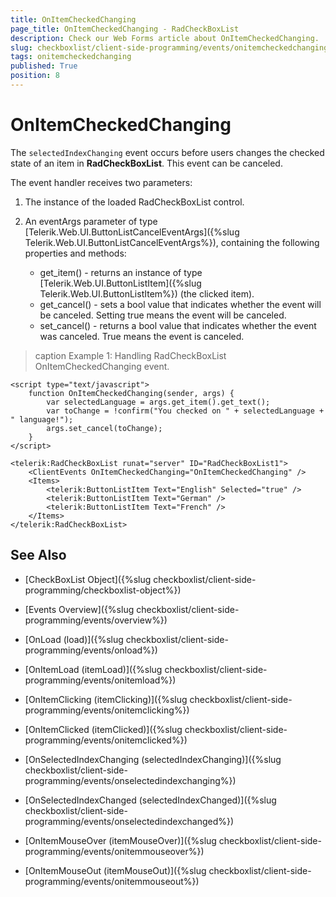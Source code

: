 ```yaml
---
title: OnItemCheckedChanging
page_title: OnItemCheckedChanging - RadCheckBoxList
description: Check our Web Forms article about OnItemCheckedChanging.
slug: checkboxlist/client-side-programming/events/onitemcheckedchanging
tags: onitemcheckedchanging
published: True
position: 8
---
```


# OnItemCheckedChanging

The `selectedIndexChanging` event occurs before users changes the checked state of an item in **RadCheckBoxList**. This event can be canceled. 

The event handler receives two parameters:

1. The instance of the loaded RadCheckBoxList control.

1. An eventArgs parameter of type [Telerik.Web.UI.ButtonListCancelEventArgs]({%slug Telerik.Web.UI.ButtonListCancelEventArgs%}), containing the following properties and methods:
	* get_item() - returns an instance of type [Telerik.Web.UI.ButtonListItem]({%slug Telerik.Web.UI.ButtonListItem%}) (the clicked item). 
	* get_cancel() - sets a bool value that indicates whether the event will be canceled. Setting true means the event will be canceled.
	* set_cancel() - returns a bool value that indicates whether the event was canceled. True means the event is canceled.

>caption Example 1: Handling RadCheckBoxList OnItemCheckedChanging event.

````ASP.NET
<script type="text/javascript">
	function OnItemCheckedChanging(sender, args) {
		var selectedLanguage = args.get_item().get_text();
		var toChange = !confirm("You checked on " + selectedLanguage + " language!");
		args.set_cancel(toChange);
	}
</script>

<telerik:RadCheckBoxList runat="server" ID="RadCheckBoxList1">
	<ClientEvents OnItemCheckedChanging="OnItemCheckedChanging" />
	<Items>
		<telerik:ButtonListItem Text="English" Selected="true" />
		<telerik:ButtonListItem Text="German" />
		<telerik:ButtonListItem Text="French" />
	</Items>
</telerik:RadCheckBoxList>
````


## See Also

* [CheckBoxList Object]({%slug checkboxlist/client-side-programming/checkboxlist-object%})

* [Events Overview]({%slug checkboxlist/client-side-programming/events/overview%})

* [OnLoad (load)]({%slug checkboxlist/client-side-programming/events/onload%})

* [OnItemLoad (itemLoad)]({%slug checkboxlist/client-side-programming/events/onitemload%})

* [OnItemClicking (itemClicking)]({%slug checkboxlist/client-side-programming/events/onitemclicking%})

* [OnItemClicked (itemClicked)]({%slug checkboxlist/client-side-programming/events/onitemclicked%})

* [OnSelectedIndexChanging (selectedIndexChanging)]({%slug checkboxlist/client-side-programming/events/onselectedindexchanging%})

* [OnSelectedIndexChanged (selectedIndexChanged)]({%slug checkboxlist/client-side-programming/events/onselectedindexchanged%})

* [OnItemMouseOver (itemMouseOver)]({%slug checkboxlist/client-side-programming/events/onitemmouseover%})

* [OnItemMouseOut (itemMouseOut)]({%slug checkboxlist/client-side-programming/events/onitemmouseout%})
 

